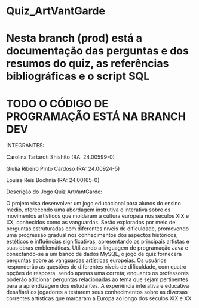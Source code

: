 # Quiz_ArtVantGarde

# Nesta branch (prod) está a documentação das perguntas e dos resumos do quiz, as referências bibliográficas e o script SQL

# TODO O CÓDIGO DE PROGRAMAÇÃO ESTÁ NA BRANCH DEV

INTEGRANTES: 

Carolina Tartaroti Shishito (RA: 24.00599-0)

Giulia Ribeiro Pinto Cardoso (RA: 24.00924-5)

Louise Reis Bochnia (RA: 24.00165-0)

Descrição do Jogo Quiz ArtVantGarde:

O projeto visa desenvolver um jogo educacional para alunos do ensino médio, oferecendo uma abordagem instrutiva e interativa sobre os movimentos artísticos que moldaram 
a cultura europeia nos séculos XIX e XX, conhecidos como as vanguardas. Serão explorados por meio de perguntas estruturadas com diferentes níveis de dificuldade, promovendo 
uma progressão gradual nos conhecimentos dos aspectos históricos, estéticos e influências significativas, apresentando os principais artistas e suas obras emblemáticas. 
Utilizando a linguagem de programação Java e conectando-se a um banco de dados MySQL, o jogo de quiz fornecerá perguntas sobre as vanguardas artísticas europeias. Os usuários 
responderão as questões de diferentes níveis de dificuldade, com quatro opções de resposta, sendo apenas uma correta; enquanto os professores poderão adicionar perguntas relacionadas
ao tema que sejam pertinentes para a aprendizagem dos estudantes. A experiência interativa e educativa desafiará os jogadores a testarem seus conhecimentos sobre as diversas correntes
artísticas que marcaram a Europa ao longo dos séculos XIX e XX.
